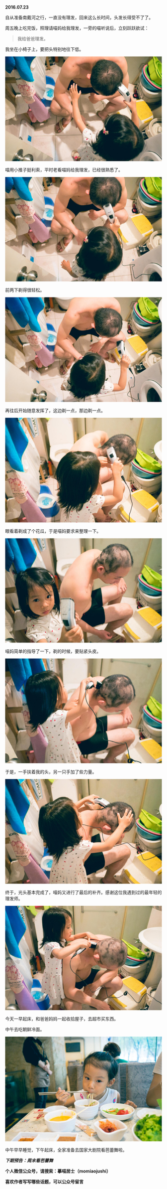 
          
            
**2016.07.23**

自从准备南戴河之行，一直没有理发，回来这么长时间，头发长得受不了了。

周五晚上吃完饭，照理请喵妈给我理发，一旁的喵听说后，立刻跃跃欲试：
>我给爸爸理发。



我坐在小椅子上，要把头特别地往下低。




![](img/51001-a78caa66feebb2bc.jpg)




喵用小推子挺利索，平时老看喵妈给我理发，已经很熟悉了。




![](img/51001-2870db78d5bd385f.jpg)




前两下剃得很轻松。




![](img/51001-d688fea4dc7652e8.jpg)




再往后开始随意发挥了，这边剃一点，那边剃一点。




![](img/51001-bb2ddad3f3b486d3.jpg)




眼看着剃成了个花瓜，于是喵妈要求来整理一下。




![](img/51001-bd2175606dc56350.jpg)




喵妈简单的指导了一下，剃的时候，要贴紧头皮。




![](img/51001-3df7b2cd0468178b.jpg)




于是，一手扶着我的头，另一只手加了些力量。




![](img/51001-ecdef62ffcce8bcf.jpg)




终于，光头基本完成了，喵妈又进行了最后的补齐。感谢这位我遇到过的最年轻的理发师。




![](img/51001-30be431a417ba818.jpg)




今天一早起床，和爸爸妈妈一起收拾屋子，去超市买东西。

中午去吃朝鲜冷面。




![](img/51001-b9af6c2617a84083.jpg)




中午早早睡觉，下午起床，全家准备去国家大剧院看芭蕾舞啦。


***下期预告：周末看芭蕾舞***


**个人微信公众号，请搜索：摹喵居士（momiaojushi）**

**喜欢作者写写哪些话题，可以公众号留言**

          
        